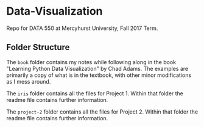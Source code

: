 # Data-Visualization
Repo for DATA 550 at Mercyhurst University, Fall 2017 Term.

## Folder Structure
The ```book``` folder contains my notes while following along in the book "Learning Python Data Visualization" by Chad Adams. The examples are primarily a copy of what is in the textbook, with other minor modifications as I mess around.

The ```iris``` folder contains all the files for Project 1. Within that folder the readme file contains further information.

The ```project-2``` folder contains all the files for Project 2. Within that folder the readme file contains further information.

